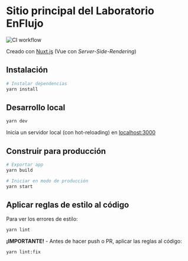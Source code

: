 # Sitio principal del Laboratorio EnFlujo

![CI workflow](https://github.com/enflujo/enflujo-www/actions/workflows/ci.yml/badge.svg)

Creado con [Nuxt.js](https://nuxtjs.org) (Vue con _Server-Side-Rendering_)

## Instalación

```bash
# Instalar dependencias
yarn install
```

## Desarrollo local

```bash
yarn dev
```

Inicia un servidor local (con hot-reloading) en [localhost:3000](http://localhost:3000)

## Construir para producción

```bash
# Exportar app
yarn build

# Iniciar en modo de producción
yarn start
```

## Aplicar reglas de estilo al código

Para ver los errores de estilo:

```bash
yarn lint
```

**¡IMPORTANTE!** - Antes de hacer push o PR, aplicar las reglas al código:

```bash
yarn lint:fix
```
